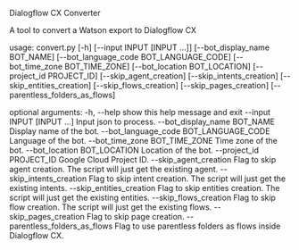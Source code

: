 Dialogflow CX Converter

A tool to convert a Watson export to Dialogflow CX

usage: convert.py [-h] [--input INPUT [INPUT ...]] [--bot_display_name BOT_NAME] [--bot_language_code BOT_LANGUAGE_CODE] [--bot_time_zone BOT_TIME_ZONE] [--bot_location BOT_LOCATION] [--project_id PROJECT_ID] [--skip_agent_creation] [--skip_intents_creation]
                  [--skip_entities_creation] [--skip_flows_creation] [--skip_pages_creation] [--parentless_folders_as_flows]

optional arguments:
  -h, --help            show this help message and exit
  --input INPUT [INPUT ...]
                        Input json to process.
  --bot_display_name BOT_NAME
                        Display name of the bot.
  --bot_language_code BOT_LANGUAGE_CODE
                        Language of the bot.
  --bot_time_zone BOT_TIME_ZONE
                        Time zone of the bot.
  --bot_location BOT_LOCATION
                        Location of the bot.
  --project_id PROJECT_ID
                        Google Cloud Project ID.
  --skip_agent_creation
                        Flag to skip agent creation. The script will just get the existing agent.
  --skip_intents_creation
                        Flag to skip intent creation. The script will just get the existing intents.
  --skip_entities_creation
                        Flag to skip entities creation. The script will just get the existing entities.
  --skip_flows_creation
                        Flag to skip flow creation. The script will just get the existing flows.
  --skip_pages_creation
                        Flag to skip page creation.
  --parentless_folders_as_flows
                        Flag to use parentless folders as flows inside Dialogflow CX.